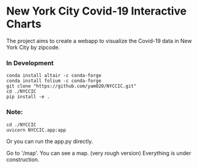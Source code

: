 # New York City Covid-19 Interactive Charts
The project aims to create a webapp to visualize the Covid-19 data in New York City by zipcode. 
### In Development 
```
conda install altair -c conda-forge 
conda install folium -c conda-forge
git clone "https://github.com/yam020/NYCCIC.git"
cd ./NYCCIC
pip install -e . 
```
### Note:
```
cd ./NYCCIC
uvicorn NYCCIC.app:app
```
Or you can run the app.py directly. 

Go to '/map'. You can see a map. (very rough version)
Everything is under construction. 
